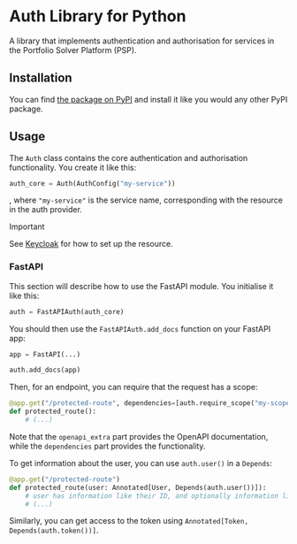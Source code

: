 # Auth Library for Python

A library that implements authentication and authorisation for services in the Portfolio Solver Platform (PSP).

## Installation

You can find [the package on PyPI](https://pypi.org/project/psp-auth/) and install it like you would any other PyPI package.

## Usage

The `Auth` class contains the core authentication and authorisation functionality. You create it like this:
```python
auth_core = Auth(AuthConfig("my-service"))
```
, where `"my-service"` is the service name, corresponding with the resource in the auth provider.

> [!IMPORTANT]
> See [Keycloak](https://github.com/Portfolio-Solver-Platform/keycloak) for how to set up the resource.

### FastAPI

This section will describe how to use the FastAPI module. You initialise it like this:
```python
auth = FastAPIAuth(auth_core)
```

You should then use the `FastAPIAuth.add_docs` function on your FastAPI app:
```python
app = FastAPI(...)

auth.add_docs(app)
```

Then, for an endpoint, you can require that the request has a scope:
```python
@app.get("/protected-route", dependencies=[auth.require_scope("my-scope")], openapi_extra=auth.scope_docs(["my-scope"]))
def protected_route():
    # (...)
```
Note that the `openapi_extra` part provides the OpenAPI documentation, while the `dependencies` part provides the functionality.

To get information about the user, you can use `auth.user()` in a `Depends`:
```python
@app.get("/protected-route")
def protected_route(user: Annotated[User, Depends(auth.user())]):
    # user has information like their ID, and optionally information like their name
    # (...)
```

Similarly, you can get access to the token using `Annotated[Token, Depends(auth.token())]`.
